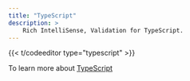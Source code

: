 ```yaml
---
title: "TypeScript"
description: >
    Rich IntelliSense, Validation for TypeScript.
---
```


{{<  t/codeeditor type="typescript" >}}

To learn more about [TypeScript](http://www.typescriptlang.org/)